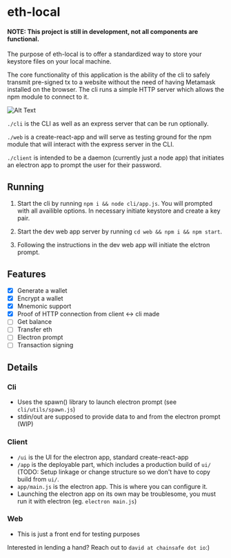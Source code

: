 # eth-local

#### NOTE: This project is still in development, not all components are functional.

The purpose of eth-local is to offer a standardized way to store your keystore files on your local machine. 

The core functionality of this application is the ability of the cli to safely transmit pre-signed tx to a website without the need of having Metamask installed on the browser. The cli runs a simple HTTP server which allows the npm module to connect to it.



![Alt Text](https://imgur.com/yPDD97F.png)


`./cli` is the CLI as well as an express server that can be run optionally.

`./web` is a create-react-app and will serve as testing ground for the npm module that will interact with the express server in the CLI.

`./client` is intended to be a daemon (currently just a node app) that initiates an electron app to prompt the user for their password. 

## Running

1. Start the cli by running `npm i && node cli/app.js`. You will prompted with all availible options. In necessary initiate keystore and create a key pair.

2. Start the dev web app server by running `cd web && npm i && npm start`.

3. Following the instructions in the dev web app will initiate the elctron prompt.


## Features

- [x] Generate a wallet
- [x] Encrypt a wallet
- [x] Mnemonic support
- [x] Proof of HTTP connection from client <-> cli made
- [ ] Get balance
- [ ] Transfer eth
- [ ] Electron prompt
- [ ] Transaction signing

## Details

### Cli
- Uses the spawn() library to launch electron prompt (see `cli/utils/spawn.js`)
- stdin/out are supposed to provide data to and from the electron prompt (WIP)

### Client

- `/ui` is the UI for the electron app, standard create-react-app
- `/app` is the deployable part, which includes a production build of `ui/` (TODO: Setup linkage or change structure so we don't have to copy build from `ui/`.
- `app/main.js` is the electron app. This is where you can configure it.
- Launching the electron app on its own may be troublesome, you must run it with electron (eg. `electron main.js`)


### Web
- This is just a front end for testing purposes



Interested in lending a hand? Reach out to `david at chainsafe dot io`:)
